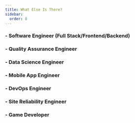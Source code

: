 ```yaml
---
title: What Else Is There?
sidebar:
  order: 8
---
```


### - Software Engineer (Full Stack/Frontend/Backend)

### - Quality Assurance Engineer

### - Data Science Engineer

### - Mobile App Engineer

### - DevOps Engineer

### - Site Reliability Engineer

### - Game Developer
